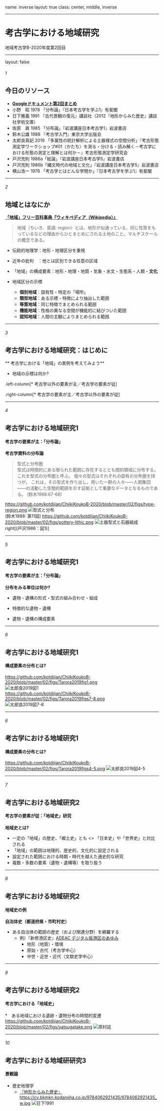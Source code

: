 name: inverse
layout: true
class: center, middle, inverse

---
# 考古学における地域研究 
地域考古学B-2020年度第2回目

---
layout: false
###### 1
## 今日のリソース

* **[Googleドキュメント第2回まとめ](https://drive.google.com/open?id=1_qMFArEWT_RzzitbF6cAIs4niIEuXPSqXt0bk1cPApI)**    
* 小野　昭 1978 「分布論」『日本考古学を学ぶ1』有斐閣    
* 日下雅義 1991 『古代景観の復元』講談社（2012『地形からみた歴史』講談社学術文庫）  
* 佐原　眞 1985 「分布論」『岩波講座日本考古学1』岩波書店    
* 鈴木公雄 1988 『考古学入門』東京大学出版会    
* 太郎良真妃 2019 「多属性の統計解析による土器様式の空間分析」『考古形態測定学ワークショップ#01〈かたち〉を測る・分ける・読み解く－考古学における形態の測定と理解とは何か－』考古形態測定学研究会  
* 戸沢充則 1986a「総論」『岩波講座日本考古学5』岩波書店    
* 戸沢充則 1986b「縄文時代の地域と文化」『岩波講座日本考古学5』岩波書店    
* 横山浩一 1978 「考古学とはどんな学問か」『日本考古学を学ぶ1』有斐閣    

---
###### 2
## 地域とはなにか

**[「地域」フリー百科事典『ウィキペディア（Wikipedia）』](https://ja.wikipedia.org/wiki/%E5%9C%B0%E5%9F%9F)**    
> 地域（ちいき、英語: region）とは、地形が似通っている、同じ性質をもっているなどの理由からひとまとめにされる土地のこと。マルチスケールの概念である。
* 伝統的地理学：地形・地理区分を重視    
* 近年の批判　：他とは区別できる任意の区域    

* 「地域」の構成要素：地形・地理・地質・気象・水文・生態系・人類・**文化**    
* 地域区分の示標    
    
    - **個別地域**：固有性・特定の「場所」
    - **類型地域**：ある示標・特徴により抽出した範囲    
    - **等質地域**：同じ特徴でまとめられる範囲
    - **機能地域**：性格の異なる空間が機能的に結びついた範囲    
    - **認知地域**：人間の主観によりまとめられる範囲    

---
###### 3
## 考古学における地域研究：はじめに    

** 考古学における「地域」の実例を考えてみよう**

* 地域の示標は何か?    

.left-column[* 考古学以外の要素が主／考古学の要素が従]
    
.right-column[* 考古学の要素が主／考古学以外の要素が従]
    
---
###### 4
## 考古学における地域研究1
#### 考古学の要素が主：「分布論」    

**考古学資料の分布論**    
>型式と分布圏    
>型式は時間的にある限られた範囲に存在するととも間的領域に分布する。これを型式の分布圏と呼ぶ。 個々の型式はそれぞれの固有の分布圏を持つが， これは，その型式を作り出し，用いた一群の人々――人間集団――の活動した空間的範囲を示す証拠として重要なデータとなるものである。 (鈴木1988:67-68) 

https://github.com/kotdijian/ChiikiKoukoB-2020/blob/master/02/figs/type-region.png
![型式と分布](https://github.com/kotdijian/ChiikiKoukoB-2020/blob/master/02/figs/type-region.png)  
(鈴木1988: 第11図)
https://github.com/kotdijian/ChiikiKoukoB-2020/blob/master/02/figs/pottery-lithic.png
![土器型式と石器組成](https://github.com/kotdijian/ChiikiKoukoB-2020/blob/master/02/figs/pottery-lithic.png)  
right[(戸沢1986：図1)]

---
###### 5
## 考古学における地域研究1
#### 考古学の要素が主：「分布論」    

**分布をみる単位は何か?**    

* 遺物・遺構の形式・型式の組み合わせ・組成

* 特徴的な遺物・遺構

* 遺物・遺構の構成要素

---
###### 6
## 考古学における地域研究1
#### 構成要素の分布とは?    
https://github.com/kotdijian/ChiikiKoukoB-2020/blob/master/02/figs/Tarora2019fig1.png  
![太郎良2019図1](https://github.com/kotdijian/ChiikiKoukoB-2020/blob/master/02/figs/Tarora2019fig1.png)   
https://github.com/kotdijian/ChiikiKoukoB-2020/blob/master/02/figs/Tarora2019figs7-8.png  
![太郎良2019図7-8](https://github.com/kotdijian/ChiikiKoukoB-2020/blob/master/02/figs/Tarora2019figs7-8.png)    


---
###### 6
## 考古学における地域研究1
#### 構成要素の分布とは?    
https://github.com/kotdijian/ChiikiKoukoB-2020/blob/master/02/figs/Tarora2019figs4-5.png
![太郎良2019図4-5](https://github.com/kotdijian/ChiikiKoukoB-2020/blob/master/02/figs/Tarora2019figs4-5.png)   

---
###### 7
## 考古学における地域研究2
#### 考古学の要素が従：「地域史」研究

**地域史とは?**
* 一定の「地域」の歴史、「郷土史」とも <> 「日本史」や「世界史」と対比される  
* 「地域」の範囲は地理的、歴史的、文化的に設定される  
* 設定された範囲における時期・時代を越えた通史的な研究   
* 複数・多数の要素（遺物・遺構等）を取り扱う  

---
###### 8
## 考古学における地域研究2
#### 地域史の例  

**自治体史（都道府県・市町村史）**
* ある自治体の範囲の歴史（および関連分野）を網羅する
    * 例）『新修港区史』[ADEAC デジタル版港区のあゆみ](https://trc-adeac.trc.co.jp/WJ11D0/WJJS05U/1310305100/1310305100100010?dtl=all)  
        * 地形（地質）・環境  
        * 原始・古代（考古学中心）  
        * 中世・近世・近代（文献史学中心）  

---
###### 9
## 考古学における地域研究2  
#### 考古学における「地域史」  

*　ある地域における遺跡・遺物分布の時間的変遷  
https://github.com/kotdijian/ChiikiKoukoB-2020/blob/master/02/figs/yatsugatake.png
![原村誌](https://github.com/kotdijian/ChiikiKoukoB-2020/blob/master/02/figs/yatsugatake.png)   

---
###### 10
## 考古学における地域研研究3
#### 景観論

* 歴史地理学
    * [『地形からみた歴史』](https://bookclub.kodansha.co.jp/product?item=0000211623)  
https://cv.bkmkn.kodansha.co.jp/9784062921435/9784062921435_w.jpg
![日下1991](https://cv.bkmkn.kodansha.co.jp/9784062921435/9784062921435_w.jpg;width=50%)
